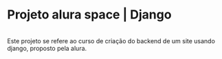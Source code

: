 <body>
<h1 class="titulo">Projeto alura space | Django</h1>
<br>
Este projeto se refere ao curso de criação do backend de um site usando django, proposto pela alura.
</body>
